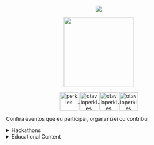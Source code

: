 <p align="center">
  <img align="center" src="https://github-readme-stats.vercel.app/api?username=Perkles&show_icons=true&theme=dracula">
</p>

<p align="center">
  <img align="center" height="190" src="https://github-readme-stats.anuraghazra1.vercel.app/api/top-langs/?username=perkles&layout=compact&theme=dracula" />
</p>

<p align="center" width=100%>
  <a href="https://dev.to/perkles" target="blank">
    <img align="center" src="https://cdn.jsdelivr.net/npm/simple-icons@3.0.1/icons/dev-dot-to.svg" alt="perkles" height="50" width="50" />
  </a>
  <a href="https://twitter.com/otavioperkles" target="blank">
    <img align="center" src="https://cdn.jsdelivr.net/npm/simple-icons@3.0.1/icons/twitter.svg" alt="otavioperkles" height="50" width="50" />
  </a>
  <a href="https://linkedin.com/in/otavioperkles" target="blank">
    <img align="center" src="https://cdn.jsdelivr.net/npm/simple-icons@3.0.1/icons/linkedin.svg" alt="otavioperkles" height="50" width="50" />
  </a>
  <a href="https://www.twitch.tv/operkles" target="blank">
    <img align="center" src="https://cdn.jsdelivr.net/npm/simple-icons@3.0.1/icons/twitch.svg" alt="otavioperkles" height="50" width="50" />
  </a>
</p>


Confira eventos que eu participei, organanizei ou contribui

<details>
  <summary>Hackathons</summary>
  
  | Hackathon | Place | Role |Date
  | :---: | :---: | :---: | :---:|
  | Hacking.rio | Rio de Janeiro | Mentor/Ambassador| 2019-10-18
  | MegaHack | Online | Mentor | 2020-02-02
  | BRASA Hacks | Online | Mentor | 2020-03-12 
  | Hacking.help| Online | Volunteer/Organization | 2020-06-12
  | CCR| Online | Mentor | 2020-07-12
    
</details>

<details>
<summary>Educational Content</summary>
  
  
  | Title | Type | Role | Avenue | Date
  | :---: | :---: | :---: | :---:| :--------:|
  | Introduction to Git&Github | Bootcamp | Instructor | UniRedentor |2019-04-27 
  | Managing successful repos with github Workflow | Workshop | Instructor | CampusParty2019 | 2019-02-16
  | The importance of been in a community and how GitHub can help you on that journey | Talk | Speaker | CampusParty2019 | 2019-02-14
  | Whats GitHub and why it's loved by Developers | Talk | Speaker | CampusParty2019 | 2019-02-14
  | Introduction to Git & GitHub | Online Free Course | Instructor | Digital Inovation one | 2020-09-09
  
</details>
